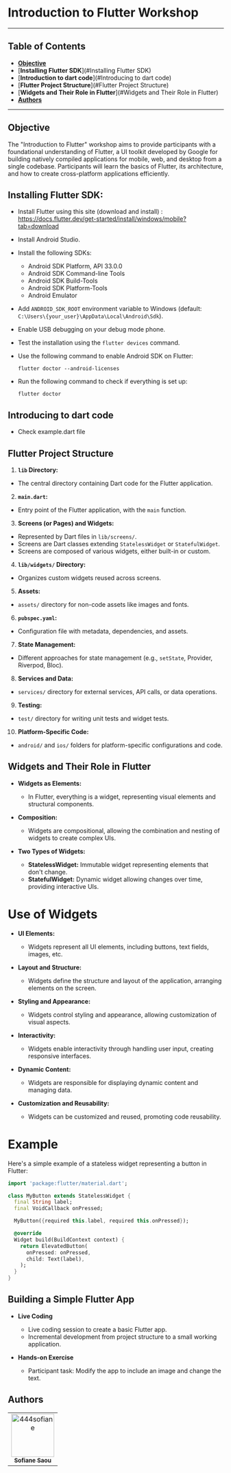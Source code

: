 # Introduction to Flutter Workshop

***

## **Table of Contents**

- [**Objective**](#Objective)
- [**Installing Flutter SDK**](#Installing Flutter SDK)
- [**Introduction to dart code**](#Introducing to dart code)
- [**Flutter Project Structure**](#Flutter Project Structure)
- [**Widgets and Their Role in Flutter**](#Widgets and Their Role in Flutter)
- [**Authors**](#authors)

***


## Objective
The "Introduction to Flutter" workshop aims to provide participants with a foundational understanding of Flutter, a UI toolkit developed by Google for building natively compiled applications for mobile, web, and desktop from a single codebase. Participants will learn the basics of Flutter, its architecture, and how to create cross-platform applications efficiently.

## Installing Flutter SDK:
- Install Flutter using this site (download and install) : 
https://docs.flutter.dev/get-started/install/windows/mobile?tab=download
- Install Android Studio.
- Install the following SDKs:
    - Android SDK Platform, API 33.0.0
    - Android SDK Command-line Tools
    - Android SDK Build-Tools
    - Android SDK Platform-Tools
    - Android Emulator

- Add `ANDROID_SDK_ROOT` environment variable to Windows (default: `C:\Users\{your_user}\AppData\Local\Android\Sdk`).

- Enable USB debugging on your debug mode phone.

- Test the installation using the `flutter devices` command.

- Use the following command to enable Android SDK on Flutter:

    ```
    flutter doctor --android-licenses
    ```

- Run the following command to check if everything is set up:

    ```
    flutter doctor
    ```

## Introducing to dart code 

- Check example.dart file

## Flutter Project Structure

1. **`lib` Directory:**
  - The central directory containing Dart code for the Flutter application.

2. **`main.dart`:**
  - Entry point of the Flutter application, with the `main` function.

3. **Screens (or Pages) and Widgets:**
  - Represented by Dart files in `lib/screens/`.
  - Screens are Dart classes extending `StatelessWidget` or `StatefulWidget`.
  - Screens are composed of various widgets, either built-in or custom.

4. **`lib/widgets/` Directory:**
  - Organizes custom widgets reused across screens.

5. **Assets:**
  - `assets/` directory for non-code assets like images and fonts.

6. **`pubspec.yaml`:**
  - Configuration file with metadata, dependencies, and assets.

7. **State Management:**
  - Different approaches for state management (e.g., `setState`, Provider, Riverpod, Bloc).

8. **Services and Data:**
  - `services/` directory for external services, API calls, or data operations.

9. **Testing:**
  - `test/` directory for writing unit tests and widget tests.

10. **Platform-Specific Code:**
  - `android/` and `ios/` folders for platform-specific configurations and code.


## Widgets and Their Role in Flutter

- **Widgets as Elements:**
  - In Flutter, everything is a widget, representing visual elements and structural components.

- **Composition:**
  - Widgets are compositional, allowing the combination and nesting of widgets to create complex UIs.

- **Two Types of Widgets:**
  - **StatelessWidget:** Immutable widget representing elements that don't change.
  - **StatefulWidget:** Dynamic widget allowing changes over time, providing interactive UIs.

# Use of Widgets

- **UI Elements:**
  - Widgets represent all UI elements, including buttons, text fields, images, etc.

- **Layout and Structure:**
  - Widgets define the structure and layout of the application, arranging elements on the screen.

- **Styling and Appearance:**
  - Widgets control styling and appearance, allowing customization of visual aspects.

- **Interactivity:**
  - Widgets enable interactivity through handling user input, creating responsive interfaces.

- **Dynamic Content:**
  - Widgets are responsible for displaying dynamic content and managing data.

- **Customization and Reusability:**
  - Widgets can be customized and reused, promoting code reusability.

# Example

Here's a simple example of a stateless widget representing a button in Flutter:

```dart
import 'package:flutter/material.dart';

class MyButton extends StatelessWidget {
  final String label;
  final VoidCallback onPressed;

  MyButton({required this.label, required this.onPressed});

  @override
  Widget build(BuildContext context) {
    return ElevatedButton(
      onPressed: onPressed,
      child: Text(label),
    );
  }
}
```

## Building a Simple Flutter App

- **Live Coding**
  - Live coding session to create a basic Flutter app.
  - Incremental development from project structure to a small working application.

- **Hands-on Exercise**
  - Participant task: Modify the app to include an image and change the text.


## **Authors**

<table>
    <tbody>
        <tr>
            <td align="center"><a href="https://github.com/444sofiane"><img src="https://avatars.githubusercontent.com/u/91785730?v=4" width="100px;" alt="444sofiane"/><br/><sub><b>Sofiane Saou</b></sub></a><br/></td>
        </tr>
    </tbody>
</table>
